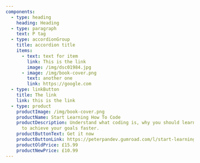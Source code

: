 ```yaml
---
components:
  - type: heading
    heading: Heading
  - type: paragraph
    text: P tag
  - type: accordionGroup
    title: accordion title
    items:
      - text: text for item
        link: This is the link
        image: /img/dsc01984.jpg
      - image: /img/book-cover.png
        text: another one
        link: https://google.com
  - type: linkButton
    title: The link
    link: this is the link
  - type: product
    productImage: /img/book-cover.png
    productName: Start Learning How To Code
    productDescription: Understand what coding is, why you should learn it and how
      to achieve your goals faster.
    productButtonText: Get it now
    productButtonLink: https://peterpandev.gumroad.com/l/start-learning-how-to-code
    productOldPrice: £15.99
    productNewPrice: £10.99
---
```

